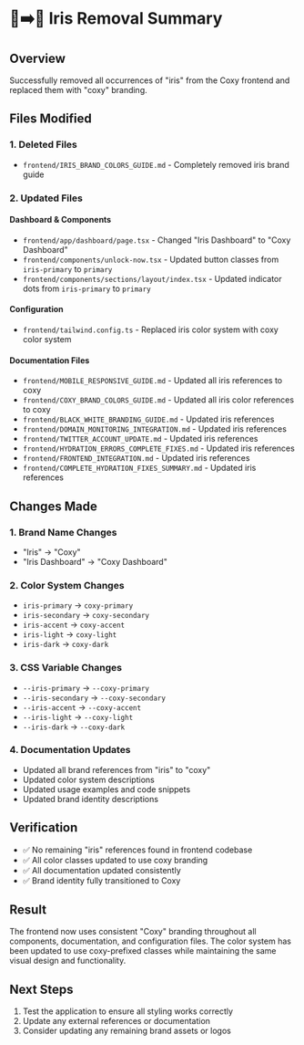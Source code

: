 # 🌸➡️🚀 Iris Removal Summary

## **Overview**
Successfully removed all occurrences of "iris" from the Coxy frontend and replaced them with "coxy" branding.

## **Files Modified**

### **1. Deleted Files**
- `frontend/IRIS_BRAND_COLORS_GUIDE.md` - Completely removed iris brand guide

### **2. Updated Files**

#### **Dashboard & Components**
- `frontend/app/dashboard/page.tsx` - Changed "Iris Dashboard" to "Coxy Dashboard"
- `frontend/components/unlock-now.tsx` - Updated button classes from `iris-primary` to `primary`
- `frontend/components/sections/layout/index.tsx` - Updated indicator dots from `iris-primary` to `primary`

#### **Configuration**
- `frontend/tailwind.config.ts` - Replaced iris color system with coxy color system

#### **Documentation Files**
- `frontend/MOBILE_RESPONSIVE_GUIDE.md` - Updated all iris references to coxy
- `frontend/COXY_BRAND_COLORS_GUIDE.md` - Updated all iris color references to coxy
- `frontend/BLACK_WHITE_BRANDING_GUIDE.md` - Updated iris references
- `frontend/DOMAIN_MONITORING_INTEGRATION.md` - Updated iris references
- `frontend/TWITTER_ACCOUNT_UPDATE.md` - Updated iris references
- `frontend/HYDRATION_ERRORS_COMPLETE_FIXES.md` - Updated iris references
- `frontend/FRONTEND_INTEGRATION.md` - Updated iris references
- `frontend/COMPLETE_HYDRATION_FIXES_SUMMARY.md` - Updated iris references

## **Changes Made**

### **1. Brand Name Changes**
- "Iris" → "Coxy"
- "Iris Dashboard" → "Coxy Dashboard"

### **2. Color System Changes**
- `iris-primary` → `coxy-primary`
- `iris-secondary` → `coxy-secondary`
- `iris-accent` → `coxy-accent`
- `iris-light` → `coxy-light`
- `iris-dark` → `coxy-dark`

### **3. CSS Variable Changes**
- `--iris-primary` → `--coxy-primary`
- `--iris-secondary` → `--coxy-secondary`
- `--iris-accent` → `--coxy-accent`
- `--iris-light` → `--coxy-light`
- `--iris-dark` → `--coxy-dark`

### **4. Documentation Updates**
- Updated all brand references from "iris" to "coxy"
- Updated color system descriptions
- Updated usage examples and code snippets
- Updated brand identity descriptions

## **Verification**
- ✅ No remaining "iris" references found in frontend codebase
- ✅ All color classes updated to use coxy branding
- ✅ All documentation updated consistently
- ✅ Brand identity fully transitioned to Coxy

## **Result**
The frontend now uses consistent "Coxy" branding throughout all components, documentation, and configuration files. The color system has been updated to use coxy-prefixed classes while maintaining the same visual design and functionality.

## **Next Steps**
1. Test the application to ensure all styling works correctly
2. Update any external references or documentation
3. Consider updating any remaining brand assets or logos
